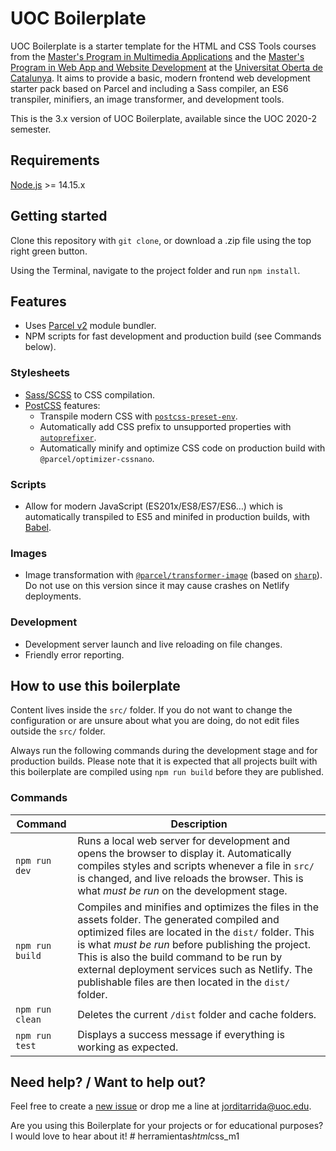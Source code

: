 # UOC Boilerplate

UOC Boilerplate is a starter template for the HTML and CSS Tools courses from the [Master's Program in Multimedia Applications](https://estudis.uoc.edu/ca/masters-universitaris/aplicacions-multimedia/presentacio) and the [Master's Program in Web App and Website Development](https://estudis.uoc.edu/ca/masters-universitaris/desenvolupament-llocs-aplicacions-web/presentacio) at the [Universitat Oberta de Catalunya](https://www.uoc.edu). It aims to provide a basic, modern frontend web development starter pack based on Parcel and including a Sass compiler, an ES6 transpiler, minifiers, an image transformer, and development tools.

This is the 3.x version of UOC Boilerplate, available since the UOC 2020-2 semester.


## Requirements

[Node.js](http://nodejs.org/) >= 14.15.x


## Getting started

Clone this repository with `git clone`, or download a .zip file using the top right green button.

Using the Terminal, navigate to the project folder and run `npm install`.


## Features

* Uses [Parcel v2](https://v2.parceljs.org) module bundler.
* NPM scripts for fast development and production build (see Commands below).

### Stylesheets

* [Sass/SCSS](https://sass-lang.com) to CSS compilation.
* [PostCSS](https://postcss.org/) features:
    * Transpile modern CSS with [`postcss-preset-env`](https://preset-env.cssdb.org/features).
    * Automatically add CSS prefix to unsupported properties with [`autoprefixer`](https://autoprefixer.github.io/).
    * Automatically minify and optimize CSS code on production build with `@parcel/optimizer-cssnano`.

### Scripts

* Allow for modern JavaScript (ES201x/ES8/ES7/ES6…) which is automatically transpiled to ES5 and minifed in production builds, with [Babel](https://babeljs.io/).

### Images

* Image transformation with [`@parcel/transformer-image`](https://v2.parceljs.org/recipes/image/) (based on [`sharp`](https://sharp.pixelplumbing.com/)). Do not use on this version since it may cause crashes on Netlify deployments.

### Development

* Development server launch and live reloading on file changes.
* Friendly error reporting.


## How to use this boilerplate

Content lives inside the `src/` folder. If you do not want to change the configuration or are unsure about what you are doing, do not edit files outside the `src/` folder.

Always run the following commands during the development stage and for production builds. Please note that it is expected that all projects built with this boilerplate are compiled using `npm run build` before they are published.

### Commands

| Command | Description |
|---------|-------------|
| `npm run dev` | Runs a local web server for development and opens the browser to display it. Automatically compiles styles and scripts whenever a file in `src/` is changed, and live reloads the browser. This is what *must be run* on the development stage. |
| `npm run build` | Compiles and minifies and optimizes the files in the assets folder. The generated compiled and optimized files are located in the `dist/` folder. This is what *must be run* before publishing the project. This is also the build command to be run by external deployment services such as Netlify. The publishable files are then located in the `dist/` folder. |
| `npm run clean` | Deletes the current `/dist` folder and cache folders. |
| `npm run test` | Displays a success message if everything is working as expected. |


## Need help? / Want to help out?

Feel free to create a [new issue](https://github.com/uoc-advanced-html-css/uoc-boilerplate/issues/new/) or drop me a line at jorditarrida@uoc.edu.

Are you using this Boilerplate for your projects or for educational purposes? I would love to hear about it!
#   h e r r a m i e n t a s _ h t m l _ c s s _ m 1  
 